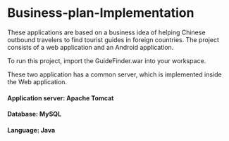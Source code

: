 # Business-plan-Implementation #

These applications are based on a business idea of helping Chinese outbound travelers to find tourist guides in foreign countries.
The project consists of a web application and an Android application. 

To run this project, import the GuideFinder.war into your workspace. 

These two application has a common server, which is implemented inside the Web application.


#### Application server: Apache Tomcat
#### Database: MySQL
#### Language: Java